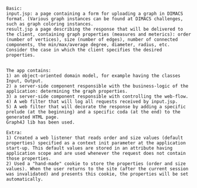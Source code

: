 
    Basic:
    input.jsp: a page containing a form for uploading a graph in DIMACS format. (Various graph instances can be found at DIMACS challenges, such as graph coloring instances.
    result.jsp a page describing the response that will be delivered to the client, containing graph properties (measures and meterics): order (number of vertices), size (number of edges), number of connected components, the min/max/average degree, diameter, radius, etc. Consider the case in which the client specifies the desired properties. 


    The app contains:
    1) an object-oriented domain model, for example having the classes Input, Output.
    2) a server-side component responsible with the business-logic of the application: determining the graph properties.
    3) a server-side component responsible with controlling the web-flow.
    4) A web filter that will log all requests received by input.jsp.
    5) A web filter that will decorate the response by adding a specific prelude (at the beginning) and a specific coda (at the end) to the generated HTML page. 
    Graph4J lib has been used.

    Extra:
    1) Created a web listener that reads order and size values (default properties) specified as a context init parameter at the application start-up. This default values are stored in an attribute having application scope and are used whenever the request does not contain those properties. 
    2) Used a "hand-made" cookie to store the properties (order and size values). When the user returns to the site (after the current session was invalidated) and presents this cookie, the properties will be set automatically. 
